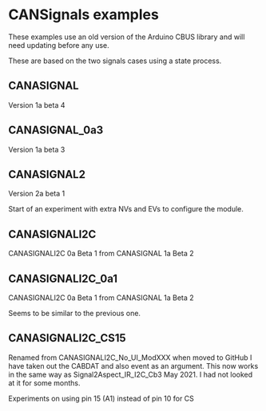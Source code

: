 # CANSignals examples

These examples use an old version of the Arduino CBUS library and will need updating before any use.

These are based on the two signals cases using a state process.

## CANASIGNAL

Version 1a beta 4

## CANASIGNAL_0a3

Version 1a beta 3

## CANASIGNAL2

Version 2a beta 1

Start of an experiment with extra NVs and EVs to configure the module.

## CANASIGNALI2C

 CANASIGNALI2C 0a Beta 1  from CANASIGNAL 1a Beta 2
 
## CANASIGNALI2C_0a1
 
 CANASIGNALI2C 0a Beta 1  from CANASIGNAL 1a Beta 2

 Seems to be similar to the previous one.
 
 ## CANASIGNALI2C_CS15
 
  Renamed from CANASIGNALI2C_No_UI_ModXXX when moved to GitHub
  I have taken out the CABDAT and also event as an argument.
  This now works in the same way as Signal2Aspect_IR_I2C_Cb3
  May 2021. I had not looked at it for some months.
 
  Experiments on using pin 15 (A1) instead of pin 10 for CS


 
